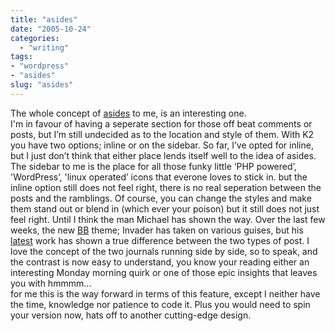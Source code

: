 ```yaml
---
title: "asides"
date: "2005-10-24"
categories: 
  - "writing"
tags:
- "wordpress"
- "asides"
slug: "asides"
---
```


The whole concept of [asides](https://photomatt.net/2004/05/19/asides/) to me, is an interesting one.  
I'm in favour of having a seperate section for those off beat comments or posts, but I’m still undecided as to the location and style of them. With K2 you have two options; inline or on the sidebar. So far, I’ve opted for inline, but I just don’t think that either place lends itself well to the idea of asides. The sidebar to me is the place for all those funky little ‘PHP powered’, 'WordPress’, 'linux operated’ icons that everone loves to stick in. but the inline option still does not feel right, there is no real seperation between the posts and the ramblings. Of course, you can change the styles and make them stand out or blend in (which ever your poison) but it still does not just feel right. Until I think the man Michael has shown the way. Over the last few weeks, the new [BB](https://binarybonsai.com) theme; Invader has taken on various guises, but his [latest](https://binarybonsai.com/archives/2005/10/24/invader-hits-50/) work has shown a true difference between the two types of post. I love the concept of the two journals running side by side, so to speak, and the contrast is now easy to understand, you know your reading either an interesting Monday morning quirk or one of those epic insights that leaves you with hmmmm…  
for me this is the way forward in terms of this feature, except I neither have the time, knowledge nor patience to code it. Plus you would need to spin your version now, hats off to another cutting-edge design.
